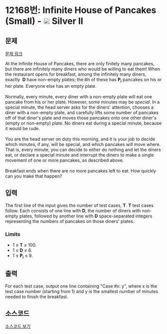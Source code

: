 # 12168번: Infinite House of Pancakes (Small) - <img src="https://static.solved.ac/tier_small/9.svg" style="height:20px" /> Silver II

<!-- performance -->

<!-- 문제 제출 후 깃허브에 푸시를 했을 때 제출한 코드의 성능이 입력될 공간입니다.-->

<!-- end -->

## 문제

[문제 링크](https://boj.kr/12168)


<p>At the Infinite House of Pancakes, there are only finitely many pancakes, but there are infinitely many diners who would be willing to eat them! When the restaurant opens for breakfast, among the infinitely many diners, exactly&nbsp;&nbsp;<strong>D</strong>&nbsp;have non-empty plates; the&nbsp;<strong>i</strong>th of these has&nbsp;<strong>P<sub>i</sub></strong>&nbsp;pancakes on his or her plate. Everyone else has an empty plate.<br>
<br>
Normally, every minute, every diner with a non-empty plate will eat one pancake from his or her plate. However, some minutes may be&nbsp;<em>special</em>. In a special minute, the head server asks for the diners' attention, chooses a diner with a non-empty plate, and carefully lifts some number of pancakes off of that diner's plate and moves those pancakes onto one other diner's (empty or non-empty) plate. No diners eat during a special minute, because it would be rude.<br>
<br>
You are the head server on duty this morning, and it is your job to decide which minutes, if any, will be special, and which pancakes will move where. That is, every minute, you can decide to either do nothing and let the diners eat, or declare a special minute and interrupt the diners to make a single movement of one or more pancakes, as described above.<br>
<br>
Breakfast ends when there are no more pancakes left to eat. How quickly can you make that happen?</p>



## 입력


<p>The first line of the input gives the number of test cases,&nbsp;<strong>T</strong>.&nbsp;<strong>T</strong>&nbsp;test cases follow. Each consists of one line with&nbsp;<strong>D</strong>, the number of diners with non-empty plates, followed by another line with&nbsp;<strong>D</strong>&nbsp;space-separated integers representing the numbers of pancakes on those diners' plates.</p>

<h3>Limits</h3>

<ul>
<li>1 ≤&nbsp;<strong>T</strong>&nbsp;≤ 100.</li>
<li>1 ≤&nbsp;<strong>D</strong>&nbsp;≤ 6.</li>
<li>1 ≤&nbsp;<strong>P<sub>i</sub></strong>&nbsp;≤ 9.</li>
</ul>



## 출력


<p>For each test case, output one line containing "Case #x: y", where x is the test case number (starting from 1) and y is the smallest number of minutes needed to finish the breakfast.</p>



## 소스코드

[소스코드 보기](Infinite%20House%20of%20Pancakes%20(Small).cpp)
